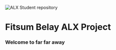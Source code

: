 ![ALX Student repository](https://i1.wp.com/www.singhaman.com/wp-content/uploads/2020/01/Repository.png?fit=2051%2C1260&ssl=1)
# Fitsum Belay ALX Project #

### Welcome to far far away ###
 